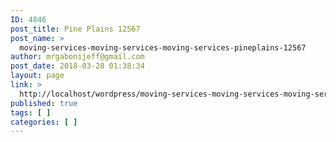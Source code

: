 ```yaml
---
ID: 4846
post_title: Pine Plains 12567
post_name: >
  moving-services-moving-services-moving-services-pineplains-12567
author: mrgabonijeff@gmail.com
post_date: 2018-03-28 01:38:34
layout: page
link: >
  http://localhost/wordpress/moving-services-moving-services-moving-services-pineplains-12567/
published: true
tags: [ ]
categories: [ ]
---
```

